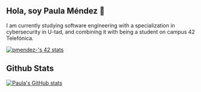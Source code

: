 ## Hola, soy Paula Méndez  👋

<p> I am currently studying software engineering with a specialization in cybersecurity in U-tad, and combining it with being a student on campus 42 Telefónica. </p>

[![pmendez-'s 42 stats](https://badge.mediaplus.ma/greenbinary/pmendez-?1337Badge=off&UM6P=off)](https://github.com/oakoudad/badge42)

## Github Stats
[![Paula's GitHub stats](https://github-readme-stats.vercel.app/api?username=pauss12)](https://github.com/pauss12)
